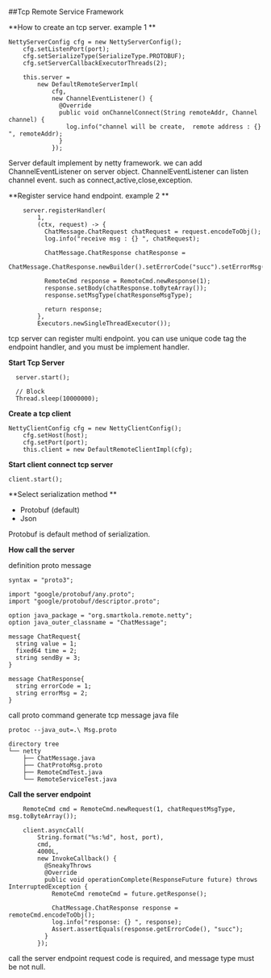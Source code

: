 ##Tcp Remote Service Framework

**How to create an tcp server. example 1 ** 
```
NettyServerConfig cfg = new NettyServerConfig();
    cfg.setListenPort(port);
    cfg.setSerializeType(SerializeType.PROTOBUF);
    cfg.setServerCallbackExecutorThreads(2);

    this.server =
        new DefaultRemoteServerImpl(
            cfg,
            new ChannelEventListener() {
              @Override
              public void onChannelConnect(String remoteAddr, Channel channel) {
                log.info("channel will be create,  remote address : {} ", remoteAddr);
              }
            });
```

Server default implement by netty framework. we can add ChannelEventListener on server object.
ChannelEventListener can listen channel event. such as connect,active,close,exception.

**Register service hand endpoint. example 2 ** 
```
    server.registerHandler(
        1,
        (ctx, request) -> {
          ChatMessage.ChatRequest chatRequest = request.encodeToObj();
          log.info("receive msg : {} ", chatRequest);

          ChatMessage.ChatResponse chatResponse =
              ChatMessage.ChatResponse.newBuilder().setErrorCode("succ").setErrorMsg("ok").build();

          RemoteCmd response = RemoteCmd.newResponse(1);
          response.setBody(chatResponse.toByteArray());
          response.setMsgType(chatResponseMsgType);

          return response;
        },
        Executors.newSingleThreadExecutor());
```

tcp server can register multi endpoint. you can use unique code tag the endpoint handler, and you must
be implement handler.

**Start Tcp Server**
```
  server.start();
  
  // Block
  Thread.sleep(10000000);
```

**Create a tcp client**
```
NettyClientConfig cfg = new NettyClientConfig();
    cfg.setHost(host);
    cfg.setPort(port);
    this.client = new DefaultRemoteClientImpl(cfg);
```


**Start client connect tcp server**

```
client.start();
```

**Select serialization method **
- Protobuf (default)
- Json

Protobuf is default method of serialization.


**How call the server**

definition proto message
```
syntax = "proto3";

import "google/protobuf/any.proto";
import "google/protobuf/descriptor.proto";

option java_package = "org.smartkola.remote.netty";
option java_outer_classname = "ChatMessage";

message ChatRequest{
  string value = 1;
  fixed64 time = 2;
  string sendBy = 3;
}

message ChatResponse{
  string errorCode = 1;
  string errorMsg = 2;
}
```

call proto command generate tcp message java file
```
protoc --java_out=.\ Msg.proto
```

```
directory tree
└── netty
    ├── ChatMessage.java
    ├── ChatProtoMsg.proto
    ├── RemoteCmdTest.java
    └── RemoteServiceTest.java
```
**Call the server endpoint**
```
    RemoteCmd cmd = RemoteCmd.newRequest(1, chatRequestMsgType, msg.toByteArray());

    client.asyncCall(
        String.format("%s:%d", host, port),
        cmd,
        4000L,
        new InvokeCallback() {
          @SneakyThrows
          @Override
          public void operationComplete(ResponseFuture future) throws InterruptedException {
            RemoteCmd remoteCmd = future.getResponse();

            ChatMessage.ChatResponse response = remoteCmd.encodeToObj();
            log.info("response: {} ", response);
            Assert.assertEquals(response.getErrorCode(), "succ");
          }
        });
```

call the server endpoint request code is required, and message type must be not null.





